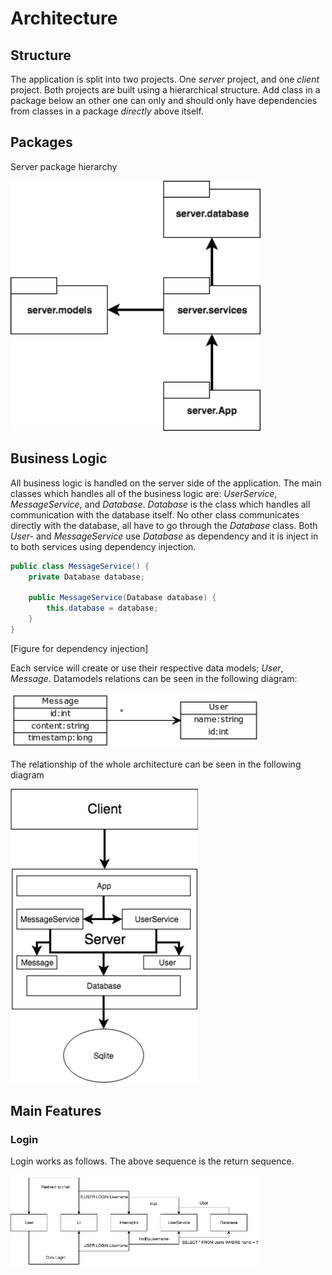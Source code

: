 
# Architecture

## Structure

The application is split into two projects. One _server_ project, and one _client_ project.
Both projects are built using a hierarchical structure. Add class in a package below an other one can only and should only have dependencies from classes in a package _directly_ above itself.

## Packages

Server package hierarchy

<img src="https://raw.githubusercontent.com/nnecklace/acskl/master/documents/diagrams/packages-server.png" width="400px"/>

## Business Logic

All business logic is handled on the server side of the application. The main classes which handles all of the business logic are: _UserService_, _MessageService_, and _Database_. _Database_ is the class which handles all communication with the database itself. No other class communicates directly with the database, all have to go through the _Database_ class. Both _User-_ and _MessageService_ use _Database_ as dependency and it is inject in to both services using dependency injection. 

```java
public class MessageService() {
    private Database database;

    public MessageService(Database database) {
        this.database = database;
    }
}
```
[Figure for dependency injection]

Each service will create or use their respective data models; _User_, _Message_. Datamodels relations can be seen in the following diagram:

<img src="https://raw.githubusercontent.com/nnecklace/acskl/master/documents/diagrams/server-data-uml.png" width="400px"/>

The relationship of the whole architecture can be seen in the following diagram

<img src="https://raw.githubusercontent.com/nnecklace/acskl/master/documents/diagrams/architecture-relationship.png" width="300px"/>

## Main Features

### Login 

Login works as follows. The above sequence is the return sequence.

<img src="https://raw.githubusercontent.com/nnecklace/acskl/master/documents/diagrams/login-sequence.png" width="400px"/>